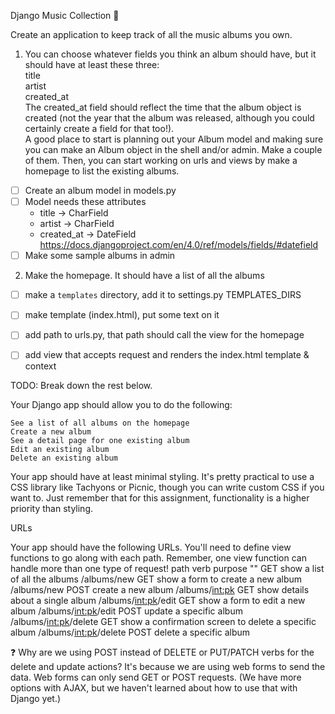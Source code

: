 Django Music Collection 🎵

Create an application to keep track of all the music albums you own. 

1. You can choose whatever fields you think an album should have, but it should have at least these three:  
    title  
    artist  
    created_at  
        The created_at field should reflect the time that the album object is created (not the year that the album was released, although you could certainly                 create a field for that too!).  
    A good place to start is planning out your Album model and making sure you can make an Album object in the shell and/or admin. Make a couple of them. Then, you   can start working on urls and views by make a homepage to list the existing albums.  
- [ ]  Create an album model in models.py  
- [ ] Model needs these attributes
    - title -> CharField
    - artist -> CharField
    - created_at -> DateField  
    https://docs.djangoproject.com/en/4.0/ref/models/fields/#datefield  
- [ ] Make some sample albums in admin

2. Make the homepage. It should have a list of all the albums  
- [ ] make a `templates` directory, add it to settings.py TEMPLATES_DIRS
- [ ] make template (index.html), put some text on it
- [ ] add path to urls.py, that path should call the view for the homepage
- [ ] add view that accepts request and renders the index.html template & context


TODO:
Break down the rest below.


Your Django app should allow you to do the following:

    See a list of all albums on the homepage
    Create a new album
    See a detail page for one existing album
    Edit an existing album
    Delete an existing album

Your app should have at least minimal styling. It's pretty practical to use a CSS library like Tachyons or Picnic, though you can write custom CSS if you want to. Just remember that for this assignment, functionality is a higher priority than styling.


URLs

Your app should have the following URLs. You'll need to define view functions to go along with each path. Remember, one view function can handle more than one type of request!
path 	verb 	purpose
"" 	GET 	show a list of all the albums
/albums/new 	GET 	show a form to create a new album
/albums/new 	POST 	create a new album
/albums/<int:pk> 	GET 	show details about a single album
/albums/<int:pk>/edit 	GET 	show a form to edit a new album
/albums/<int:pk>/edit 	POST 	update a specific album
/albums/<int:pk>/delete 	GET 	show a confirmation screen to delete a specific album
/albums/<int:pk>/delete 	POST 	delete a specific album

❓ Why are we using POST instead of DELETE or PUT/PATCH verbs for the delete and update actions? It's because we are using web forms to send the data. Web forms can only send GET or POST requests. (We have more options with AJAX, but we haven't learned about how to use that with Django yet.)
